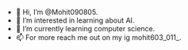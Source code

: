 - 👋 Hi, I’m @Mohit090805.
- 👀 I’m interested in learning about AI.
- 🌱 I’m currently learning computer science.
- 📫 For more reach me out on my ig mohit603_011_.

<!---
Mohit090805/Mohit090805 is a ✨ special ✨ repository because its `README.md` (this file) appears on your GitHub profile.
You can click the Preview link to take a look at your changes.
--->
